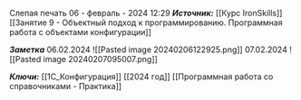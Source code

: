 
Слепая печать
 06 - февраль - 2024  12:29 
***Источник:***  [[Курс IronSkills]] [[Занятие 9 - Объектный подход к программированию. Программная работа с объектами конфигурации]]

***Заметка*** 
06.02.2024
![[Pasted image 20240206122925.png]]
07.02.2024
![[Pasted image 20240207095007.png]]


***Ключи:*** [[1С_Конфигурация]] [[2024 год]] [[Программная работа со справочниками - Практика]]